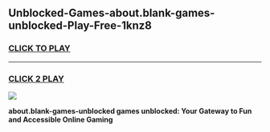 
## Unblocked-Games-about.blank-games-unblocked-Play-Free-1knz8
<h3>
<a href="https://premium76.site?title=about.blank-games-unblocked&ref=18A">CLICK TO PLAY</a></h3>
<hr>

<h3>
<a href="https://premium76.site?title=about.blank-games-unblocked&ref=18A">CLICK 2 PLAY</a>
  
</h3>

<a href="https://premium76.site?title=about.blank-games-unblocked&ref=18A"><img src="https://clearcache.store/games.png"></a>


**about.blank-games-unblocked games unblocked: Your Gateway to Fun and Accessible Online Gaming**

